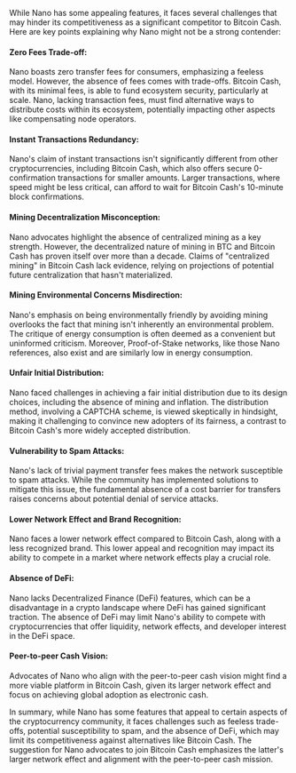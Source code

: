 While Nano has some appealing features, it faces several challenges that may hinder its competitiveness as a significant competitor to Bitcoin Cash. Here are key points explaining why Nano might not be a strong contender:

#### Zero Fees Trade-off: 

Nano boasts zero transfer fees for consumers, emphasizing a feeless model. However, the absence of fees comes with trade-offs. Bitcoin Cash, with its minimal fees, is able to fund ecosystem security, particularly at scale. Nano, lacking transaction fees, must find alternative ways to distribute costs within its ecosystem, potentially impacting other aspects like compensating node operators.

#### Instant Transactions Redundancy: 

Nano's claim of instant transactions isn't significantly different from other cryptocurrencies, including Bitcoin Cash, which also offers secure 0-confirmation transactions for smaller amounts. Larger transactions, where speed might be less critical, can afford to wait for Bitcoin Cash's 10-minute block confirmations.

#### Mining Decentralization Misconception: 

Nano advocates highlight the absence of centralized mining as a key strength. However, the decentralized nature of mining in BTC and Bitcoin Cash has proven itself over more than a decade. Claims of "centralized mining" in Bitcoin Cash lack evidence, relying on projections of potential future centralization that hasn't materialized.

#### Mining Environmental Concerns Misdirection: 

Nano's emphasis on being environmentally friendly by avoiding mining overlooks the fact that mining isn't inherently an environmental problem. The critique of energy consumption is often deemed as a convenient but uninformed criticism. Moreover, Proof-of-Stake networks, like those Nano references, also exist and are similarly low in energy consumption.

#### Unfair Initial Distribution: 

Nano faced challenges in achieving a fair initial distribution due to its design choices, including the absence of mining and inflation. The distribution method, involving a CAPTCHA scheme, is viewed skeptically in hindsight, making it challenging to convince new adopters of its fairness, a contrast to Bitcoin Cash's more widely accepted distribution.

#### Vulnerability to Spam Attacks: 

Nano's lack of trivial payment transfer fees makes the network susceptible to spam attacks. While the community has implemented solutions to mitigate this issue, the fundamental absence of a cost barrier for transfers raises concerns about potential denial of service attacks.

#### Lower Network Effect and Brand Recognition: 

Nano faces a lower network effect compared to Bitcoin Cash, along with a less recognized brand. This lower appeal and recognition may impact its ability to compete in a market where network effects play a crucial role.

#### Absence of DeFi: 

Nano lacks Decentralized Finance (DeFi) features, which can be a disadvantage in a crypto landscape where DeFi has gained significant traction. The absence of DeFi may limit Nano's ability to compete with cryptocurrencies that offer liquidity, network effects, and developer interest in the DeFi space.

#### Peer-to-peer Cash Vision: 

Advocates of Nano who align with the peer-to-peer cash vision might find a more viable platform in Bitcoin Cash, given its larger network effect and focus on achieving global adoption as electronic cash.

In summary, while Nano has some features that appeal to certain aspects of the cryptocurrency community, it faces challenges such as feeless trade-offs, potential susceptibility to spam, and the absence of DeFi, which may limit its competitiveness against alternatives like Bitcoin Cash. The suggestion for Nano advocates to join Bitcoin Cash emphasizes the latter's larger network effect and alignment with the peer-to-peer cash mission.